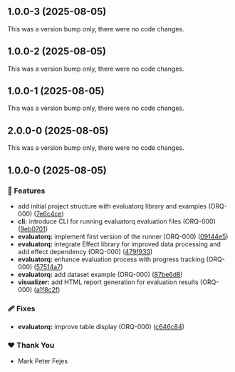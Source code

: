 ## 1.0.0-3 (2025-08-05)

This was a version bump only, there were no code changes.

## 1.0.0-2 (2025-08-05)

This was a version bump only, there were no code changes.

## 1.0.0-1 (2025-08-05)

This was a version bump only, there were no code changes.

## 2.0.0-0 (2025-08-05)

This was a version bump only, there were no code changes.

## 1.0.0-0 (2025-08-05)

### 🚀 Features

- add initial project structure with evaluatorq library and examples (ORQ-000) ([7e6c4ce](https://github.com/orq-ai/orqkit/commit/7e6c4ce))
- **cli:** introduce CLI for running evaluatorq evaluation files (ORQ-000) ([9eb0701](https://github.com/orq-ai/orqkit/commit/9eb0701))
- **evaluatorq:** implement first version of the runner (ORQ-000) ([09144e5](https://github.com/orq-ai/orqkit/commit/09144e5))
- **evaluatorq:** integrate Effect library for improved data processing and add effect dependency (ORQ-000) ([479f930](https://github.com/orq-ai/orqkit/commit/479f930))
- **evaluatorq:** enhance evaluation process with progress tracking (ORQ-000) ([57514a7](https://github.com/orq-ai/orqkit/commit/57514a7))
- **evaluatorq:** add dataset example (ORQ-000) ([87be6d8](https://github.com/orq-ai/orqkit/commit/87be6d8))
- **visualizer:** add HTML report generation for evaluation results (ORQ-000) ([a1f8c2f](https://github.com/orq-ai/orqkit/commit/a1f8c2f))

### 🩹 Fixes

- **evaluatorq:** improve table display (ORQ-000) ([c646c84](https://github.com/orq-ai/orqkit/commit/c646c84))

### ❤️ Thank You

- Mark Peter Fejes